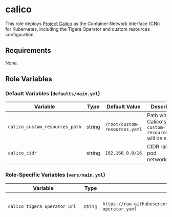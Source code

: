 calico
=========

This role deploys [Project Calico](https://www.tigera.io/project-calico/) as the Container Network Interface (CNI) for Kubernetes, including the Tigera Operator and custom resources configuration.

Requirements
------------

None.

Role Variables
--------------

### Default Variables (`defaults/main.yml`)

| Variable                      | Type   | Default Value              | Description                                     |
|-------------------------------|--------|-----------------------------|-------------------------------------------------|
| `calico_custom_resources_path` | string | `/root/custom-resources.yaml` | Path where Calico's `custom-resources.yaml` will be saved. |
| `calico_cidr`                 | string | `192.168.0.0/16`           | CIDR range for pod networking.                 |

### Role-Specific Variables (`vars/main.yml`)

| Variable                      | Type   | Default Value                                                                 | Description                                       |
|------------------------------|--------|------------------------------------------------------------------------------|---------------------------------------------------|
| `calico_tigera_operator_url` | string | `https://raw.githubusercontent.com/projectcalico/calico/v3.25.2/manifests/tigera-operator.yaml` | URL to the Tigera Operator manifest.              |
| `calico_custom_resources_url` | string | `https://raw.githubusercontent.com/projectcalico/calico/v3.25.2/manifests/custom-resources.yaml` | URL to the Calico custom resources manifest.      |

Dependencies
------------

None.

Special tasks
----------------

This role:
- Fetches and deploys the Tigera Operator
- Downloads and patches the Calico custom resources with the configured CIDR
- Deploys the custom resources to the Kubernetes cluster

Example Playbook
----------------

```
- name: Deploy Calico CNI
  hosts: master
  roles:
    - role: calico
      become: true
```